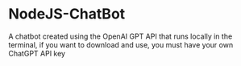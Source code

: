 # NodeJS-ChatBot
A chatbot created using the OpenAI GPT API that runs locally in the terminal, if you want to download and use, you must have your own ChatGPT API key
